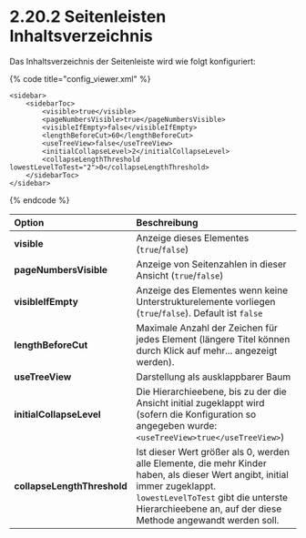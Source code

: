 # 2.20.2 Seitenleisten Inhaltsverzeichnis

Das Inhaltsverzeichnis der Seitenleiste wird wie folgt konfiguriert:

{% code title="config\_viewer.xml" %}
```markup
<sidebar>
    <sidebarToc>
        <visible>true</visible>
        <pageNumbersVisible>true</pageNumbersVisible>
        <visibleIfEmpty>false</visibleIfEmpty>
        <lengthBeforeCut>60</lengthBeforeCut>
        <useTreeView>false</useTreeView>
        <initialCollapseLevel>2</initialCollapseLevel>
        <collapseLengthThreshold lowestLevelToTest="2">0</collapseLengthThreshold>
    </sidebarToc>
</sidebar>
```
{% endcode %}

| **Option** | Beschreibung |
| :--- | :--- |
| **visible** | Anzeige dieses Elementes \(`true`/`false`\) |
| **pageNumbersVisible** | Anzeige von Seitenzahlen in dieser Ansicht \(`true`/`false`\) |
| **visibleIfEmpty** | Anzeige des Elementes wenn keine Unterstrukturelemente vorliegen \(`true`/`false`\). Default ist `false` |
| **lengthBeforeCut** | Maximale Anzahl der Zeichen für jedes Element \(längere Titel können durch Klick auf mehr... angezeigt werden\). |
| **useTreeView** | Darstellung als ausklappbarer Baum |
| **initialCollapseLevel** | Die Hierarchieebene, bis zu der die Ansicht initial zugeklappt wird \(sofern die Konfiguration so angegeben wurde: `<useTreeView>true</useTreeView>`\) |
| **collapseLengthThreshold** | Ist dieser Wert größer als 0, werden alle Elemente, die mehr Kinder haben, als dieser Wert angibt, initial immer zugeklappt. `lowestLevelToTest` gibt die unterste Hierarchieebene an, auf der diese Methode angewandt werden soll. |

